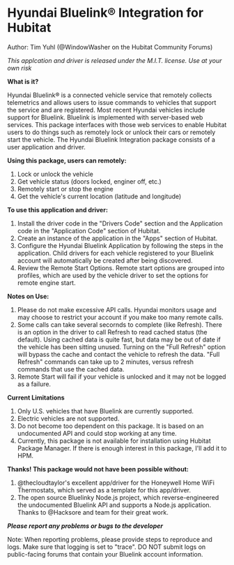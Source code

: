 # Hyundai Bluelink® Integration for Hubitat

Author: Tim Yuhl (@WindowWasher on the Hubitat Community Forums)

_This applcation and driver is released under the M.I.T. license. Use at your own risk_

**What is it?**

Hyundai Bluelink® is a connected vehicle service that remotely collects telemetrics and allows users to issue commands to vehicles that support the service and are registered. Most recent Hyundai vehicles include support for Bluelink. Bluelink is implemented with server-based web services.  This package interfaces with those web services to enable Hubitat users to do things such as remotely lock or unlock their cars or remotely start the vehicle. The Hyundai Bluelink Integration package consists of a user  application and driver.

**Using this package, users can remotely:**

1. Lock or unlock the vehicle
2. Get vehicle status (doors locked, enginer off, etc.)
3. Remotely start or stop the engine
4. Get the vehicle's current location (latitude and longitude)

**To use this application and driver:**

1. Install the driver code in the "Drivers Code" section and the Application code in the "Application Code" section of Hubitat.
2. Create an instance of the application in the "Apps" section of Hubitat.
3. Configure the Hyundai Bluelink Application by following the steps
 in the application. Child drivers for each vehicle registered to your Bluelink account will automatically be created after being discovered.
4. Review the Remote Start Options. Remote start options are grouped into profiles, which are used by the vehicle driver to set the options for remote engine start.

**Notes on Use:**

1. Please do not make excessive API calls. Hyundai monitors usage and may choose to restrict your account if you make too many remote calls.
2. Some calls can take several secornds to complete (like Refresh). There is an option in the driver to call Refresh to read cached status (the default). Using cached data is quite fast, but data may be out of date if the vehicle has been sitting unused. Turning on the "Full Refresh" option will bypass the cache and contact the vehicle to refresh the data. "Full Refresh" commands can take up to 2 minutes, versus refresh commands that use the cached data.
3. Remote Start will fail if your vehicle is unlocked and it may not be logged as a failure.

**Current Limitations**

1. Only U.S. vehicles that have Bluelink are currently supported.
2. Electric vehicles are not supported.
3. Do not become too dependent on this package. It is based on an undocumented API and could stop working at any time.
4. Currently, this package is not available for installation using Hubitat Package Manager. If there is enough interest in this package, I'll add it to HPM.

**Thanks! This package would not have been possible without:**

1. @thecloudtaylor's excellent app/driver for the Honeywell Home WiFi Thermostats, which served as a template for this app/driver.
2. The open source Bluelinky Node.js project, which reverse-engineered the undocumented Bluelink API and supports a Node.js application. Thanks to @Hacksore and team for their great work.

**_Please report any problems or bugs to the developer_**

Note: When reporting problems, please provide steps to reproduce and logs. Make sure that logging is set to "trace". DO NOT submit logs on public-facing forums that contain your Bluelink account information.

